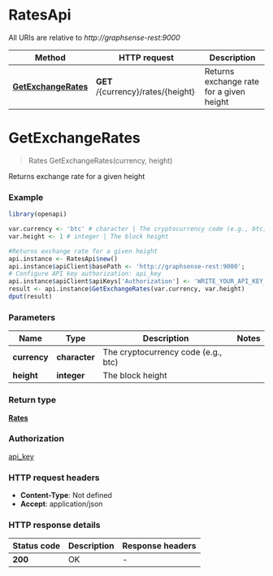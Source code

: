# RatesApi

All URIs are relative to *http://graphsense-rest:9000*

Method | HTTP request | Description
------------- | ------------- | -------------
[**GetExchangeRates**](RatesApi.md#GetExchangeRates) | **GET** /{currency}/rates/{height} | Returns exchange rate for a given height


# **GetExchangeRates**
> Rates GetExchangeRates(currency, height)

Returns exchange rate for a given height

### Example
```R
library(openapi)

var.currency <- 'btc' # character | The cryptocurrency code (e.g., btc)
var.height <- 1 # integer | The block height

#Returns exchange rate for a given height
api.instance <- RatesApi$new()
api.instance$apiClient$basePath <- 'http://graphsense-rest:9000';
# Configure API key authorization: api_key
api.instance$apiClient$apiKeys['Authorization'] <- 'WRITE_YOUR_API_KEY_HERE';
result <- api.instance$GetExchangeRates(var.currency, var.height)
dput(result)
```

### Parameters

Name | Type | Description  | Notes
------------- | ------------- | ------------- | -------------
 **currency** | **character**| The cryptocurrency code (e.g., btc) | 
 **height** | **integer**| The block height | 

### Return type

[**Rates**](rates.md)

### Authorization

[api_key](../README.md#api_key)

### HTTP request headers

 - **Content-Type**: Not defined
 - **Accept**: application/json

### HTTP response details
| Status code | Description | Response headers |
|-------------|-------------|------------------|
| **200** | OK |  -  |

